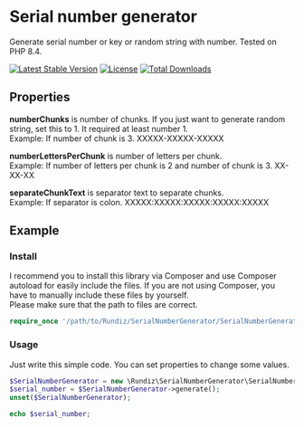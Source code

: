 # Serial number generator

Generate serial number or key or random string with number. 
Tested on PHP 8.4.

[![Latest Stable Version](https://poser.pugx.org/rundiz/serial-number-generator/v/stable)](https://packagist.org/packages/rundiz/serial-number-generator)
[![License](https://poser.pugx.org/rundiz/serial-number-generator/license)](https://packagist.org/packages/rundiz/serial-number-generator)
[![Total Downloads](https://poser.pugx.org/rundiz/serial-number-generator/downloads)](https://packagist.org/packages/rundiz/serial-number-generator)

## Properties
**numberChunks** is number of chunks. If you just want to generate random string, set this to 1. It required at least number 1.<br>
Example: If number of chunk is 3. XXXXX-XXXXX-XXXXX

**numberLettersPerChunk** is number of letters per chunk.<br>
Example: If number of letters per chunk is 2 and number of chunk is 3. XX-XX-XX

**separateChunkText** is separator text to separate chunks.<br>
Example: If separator is colon. XXXXX:XXXXX:XXXXX:XXXXX:XXXXX

## Example

### Install
I recommend you to install this library via Composer and use Composer autoload for easily include the files. If you are not using Composer, you have to manually include these files by yourself.<br>
Please make sure that the path to files are correct.

```php
require_once '/path/to/Rundiz/SerialNumberGenerator/SerialNumberGenerator.php';
```


### Usage
Just write this simple code. You can set properties to change some values.

```php
$SerialNumberGenerator = new \Rundiz\SerialNumberGenerator\SerialNumberGenerator();
$serial_number = $SerialNumberGenerator->generate();
unset($SerialNumberGenerator);

echo $serial_number;
```